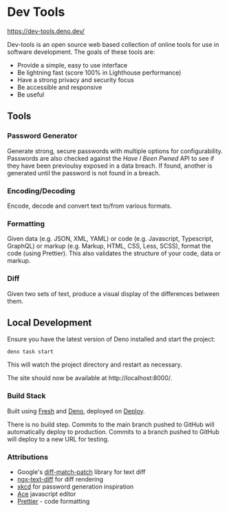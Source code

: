 # Dev Tools

https://dev-tools.deno.dev/

Dev-tools is an open source web based collection of online tools for use in software development.  The goals of these tools are:

* Provide a simple, easy to use interface
* Be lightning fast (score 100% in Lighthouse performance)
* Have a strong privacy and security focus
* Be accessible and responsive
* Be useful

## Tools
### Password Generator

Generate strong, secure passwords with multiple options for configurability.  Passwords are also checked against the _Have I Been Pwned_ API to see if they have been previoulsy exposed in a data breach.  If found, another is generated until the password is not found in a breach.

### Encoding/Decoding

Encode, decode and convert text to/from various formats.

### Formatting

Given data (e.g. JSON, XML, YAML) or code (e.g. Javascript, Typescript, GraphQL) or markup (e.g. Markup, HTML, CSS, Less, SCSS), format the code (using Prettier).  This also validates the structure of your code, data or markup.

### Diff

Given two sets of text, produce a visual display of the differences between them.

## Local Development

Ensure you have the latest version of Deno installed and start the project:

```
deno task start
```

This will watch the project directory and restart as necessary.

The site should now be available at http://localhost:8000/.

### Build Stack

Built using [Fresh](https://fresh.deno.dev/) and [Deno](https://deno.land/), deployed on [Deploy](https://deno.com/deploy).

There is no build step.  Commits to the main branch pushed to GitHub will automatically deploy to production.  Commits to a branch pushed to GitHub will deploy to a new URL for testing.

### Attributions
* Google's [diff-match-patch](https://github.com/google/diff-match-patch) library for text diff
* [ngx-text-diff](https://github.com/ABenassi87/ngx-text-diff) for diff rendering
* [xkcd](https://xkcd.com/936/) for password generation inspiration
* [Ace](https://github.com/ajaxorg/ace) javascript editor
* [Prettier](https://github.com/prettier/prettier) - code formatting 
